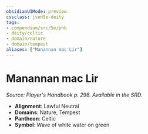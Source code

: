 ```yaml
---
obsidianUIMode: preview
cssclass: json5e-deity
tags:
- compendium/src/5e/phb
- deity/celtic
- domain/nature
- domain/tempest
aliases: ["Manannan mac Lir"]
---
```

# Manannan mac Lir
*Source: Player's Handbook p. 298. Available in the SRD.* 

- **Alignment**: Lawful Neutral
- **Domains**: Nature, Tempest
- **Pantheon**: Celtic
- **Symbol**: Wave of white water on green